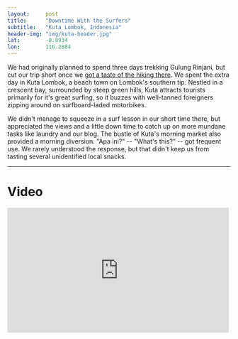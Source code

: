 ```yaml
---
layout: 	post
title:  	"Downtime With the Surfers"
subtitle:   "Kuta Lombok, Indonesia"
header-img: "img/kuta-header.jpg"
lat: 		-8.8934
lon: 		116.2804
---
```


We had originally planned to spend three days trekking Gulung Rinjani, but cut our trip short once we [got a taste of the hiking there](http://localhost:4000/steffen-adventures/2015/06/08/rinjani/). We spent the extra day in Kuta Lombok, a beach town on Lombok's southern tip. Nestled in a crescent bay, surrounded by steep green hills, Kuta attracts tourists primarily for it's great surfing, so it buzzes with well-tanned foreigners zipping around on surfboard-laded motorbikes.

We didn't manage to squeeze in a surf lesson in our short time there, but appreciated the views and a little down time to catch up on more mundane tasks like laundry and our blog. The bustle of Kuta's morning market also provided a morning diversion. "Apa ini?" -- "What's this?" -- got frequent use.  We rarely understood the response, but that didn't keep us from tasting several unidentified local snacks. 

---

# Video

<iframe src="https://player.vimeo.com/video/131263949?title=0&byline=0&portrait=0" width="500" height="281" frameborder="0" webkitallowfullscreen mozallowfullscreen allowfullscreen></iframe>



